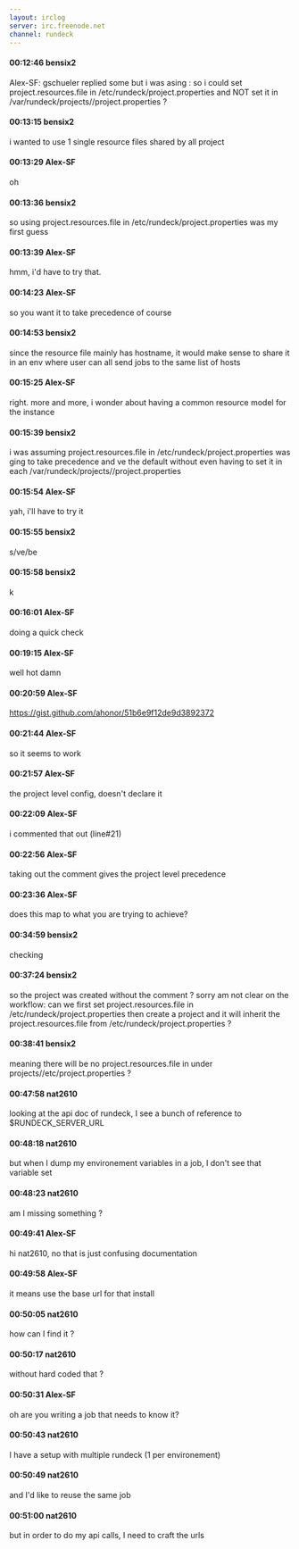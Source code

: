 ```yaml
---
layout: irclog
server: irc.freenode.net
channel: rundeck
---
```


#### 00:12:46 bensix2
 Alex-SF: gschueler replied some but i was asing : so i could set project.resources.file in /etc/rundeck/project.properties and NOT set it in /var/rundeck/projects/<myproject>/project.properties ?
#### 00:13:15 bensix2
 i wanted to use 1 single resource files shared by all project
#### 00:13:29 Alex-SF
 oh
#### 00:13:36 bensix2
 so using project.resources.file in /etc/rundeck/project.properties was my first guess
#### 00:13:39 Alex-SF
 hmm, i'd have to try that. 
#### 00:14:23 Alex-SF
 so you want it to take precedence of course
#### 00:14:53 bensix2
 since the resource file mainly has hostname, it would make sense to share it in an env where user can all send jobs to the same list of hosts
#### 00:15:25 Alex-SF
 right. more and more, i wonder about having a common resource model for the instance 
#### 00:15:39 bensix2
 i was assuming project.resources.file in /etc/rundeck/project.properties was ging to take precedence and ve the default without even having to set it in each /var/rundeck/projects/<myproject>/project.properties
#### 00:15:54 Alex-SF
 yah, i'll have to try it
#### 00:15:55 bensix2
 s/ve/be
#### 00:15:58 bensix2
 k
#### 00:16:01 Alex-SF
 doing a quick check
#### 00:19:15 Alex-SF
 well hot damn
#### 00:20:59 Alex-SF
 https://gist.github.com/ahonor/51b6e9f12de9d3892372
#### 00:21:44 Alex-SF
 so it seems to work
#### 00:21:57 Alex-SF
 the project level config, doesn't declare it
#### 00:22:09 Alex-SF
 i commented that out (line#21)
#### 00:22:56 Alex-SF
 taking out the comment gives the project level precedence
#### 00:23:36 Alex-SF
 does this map to what you are trying to achieve?
#### 00:34:59 bensix2
 checking
#### 00:37:24 bensix2
 so the project was created without the comment ? sorry am not clear on the workflow: can we first set project.resources.file in /etc/rundeck/project.properties then create a project and it will inherit the project.resources.file from /etc/rundeck/project.properties ?
#### 00:38:41 bensix2
 meaning there will be no project.resources.file in under projects/<myproject>/etc/project.properties ?
#### 00:47:58 nat2610
 looking at the api doc of rundeck, I see a bunch of reference to $RUNDECK_SERVER_URL
#### 00:48:18 nat2610
 but when I dump my environement variables in a job, I don't see that variable set
#### 00:48:23 nat2610
 am I missing something ?
#### 00:49:41 Alex-SF
 hi nat2610, no that is just confusing documentation
#### 00:49:58 Alex-SF
 it means use the base url for that install
#### 00:50:05 nat2610
 how can I find it ? 
#### 00:50:17 nat2610
 without hard coded that ?
#### 00:50:31 Alex-SF
 oh are you writing a job that needs to know it?
#### 00:50:43 nat2610
 I have a setup with multiple rundeck (1 per environement) 
#### 00:50:49 nat2610
 and I'd like to reuse the same job
#### 00:51:00 nat2610
 but in order to do my api calls, I need to craft the urls
